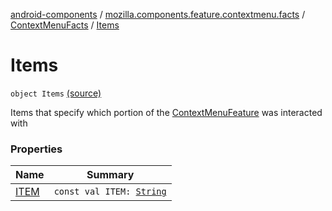 [android-components](../../../index.md) / [mozilla.components.feature.contextmenu.facts](../../index.md) / [ContextMenuFacts](../index.md) / [Items](./index.md)

# Items

`object Items` [(source)](https://github.com/mozilla-mobile/android-components/blob/master/components/feature/contextmenu/src/main/java/mozilla/components/feature/contextmenu/facts/ContextMenuFacts.kt#L20)

Items that specify which portion of the [ContextMenuFeature](#) was interacted with

### Properties

| Name | Summary |
|---|---|
| [ITEM](-i-t-e-m.md) | `const val ITEM: `[`String`](https://kotlinlang.org/api/latest/jvm/stdlib/kotlin/-string/index.html) |
